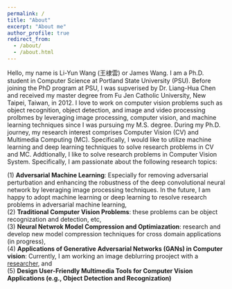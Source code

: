 ```yaml
---
permalink: /
title: "About"
excerpt: "About me"
author_profile: true
redirect_from: 
  - /about/
  - /about.html
---
```


Hello, my name is Li-Yun Wang (王棣雲) or James Wang. I am a Ph.D. student in Computer Science at Portland State University (PSU). Before joining the PhD program at PSU, I was supverised by Dr. Liang-Hua Chen and received my master degree from Fu Jen Catholic University, New Taipei, Taiwan, in 2012. I love to work on computer vision problems such as object recognition, object detection, and image and video processing prolbmes by leveraging image processing, computer vision, and machine learning techniques since I was pursuing my M.S. degree. During my Ph.D. journey, my research interest comprises Computer Vision (CV) and Multimedia Computing (MC). Specifically, I would like to utilize machine learning and deep learning techniques to solve research problems in CV and MC. Addtionally, I like to solve research problems in Computer Vision System. Specifically, I am passionate about the following research topics: <br/>

(1) **Adversarial Machine Learning**: Especially for removing adversarial perturbation and enhancing the robustness of the deep convolutional neural network by leveraging image processing techniques. In the future, I am happy to adopt machine learning or deep learning to resolve research problems in adversarial machine learning, <br/>
(2) **Traditional Computer Vision Problems**: these problems can be object recognization and detection, etc, <br/>
(3) **Neural Netwrok Model Compression and Optimiazation**: research and develop new model compression techniques for cross domain applications (in progress), <br/>
(4) **Applications of Generative Adversarial Networks (GANs) in Computer vision**: Currently, I am working an image deblurring prooject with a [researcher](https://www.linkedin.com/in/felix-nez-451b801a2/), and <br/>
(5) **Design User-Friendly Multimedia Tools for Computer Vision Applications (e.g., Object Detection and Recognization)** <br/>
